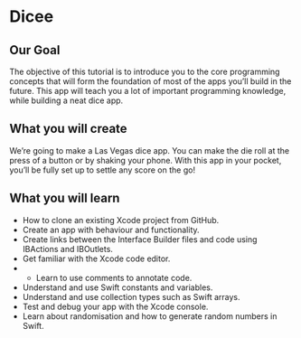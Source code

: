 # Dicee

## Our Goal

The objective of this tutorial is to introduce you to the core programming concepts that will form the foundation of most of the apps you’ll build in the future. This app will teach you a lot of important programming knowledge, while building a neat dice app.

## What you will create

We’re going to make a Las Vegas dice app. You can make the die roll at the press of a button or by shaking your phone. With this app in your pocket, you’ll be fully set up to settle any score on the go!

## What you will learn

- How to clone an existing Xcode project from GitHub.
- Create an app with behaviour and functionality.
- Create links between the Interface Builder files and code using IBActions and IBOutlets.
- Get familiar with the Xcode code editor.
- - Learn to use comments to annotate code.
- Understand and use Swift constants and variables.
- Understand and use collection types such as Swift arrays.
- Test and debug your app with the Xcode console.
- Learn about randomisation and how to generate random numbers in Swift.
